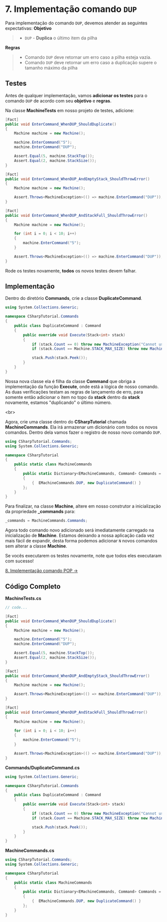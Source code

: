 # 7. Implementação comando `DUP`

Para implementação do comando `DUP`, devemos atender as seguintes expectativas:
**Objetivo**
> * `DUP` - **Duplica** o último item da pilha

**Regras**
> * Comando `DUP` deve retornar um erro caso a pilha esteja vazia.
> * Comando `DUP` deve retornar um erro caso a duplicação supere o tamanho máximo da pilha

## Testes

Antes de qualquer implementação, vamos **adicionar os testes** para o comando `DUP` de acordo com seu **objetivo** e **regras**.

Na classe **MachineTests** em nosso projeto de testes, adicione:
```C#
[Fact]
public void EnterCommand_WhenDUP_ShouldDuplicate()
{
    Machine machine = new Machine();

    machine.EnterCommand("5");
    machine.EnterCommand("DUP");

    Assert.Equal(5, machine.StackTop());
    Assert.Equal(2, machine.StackSize());
}

[Fact]
public void EnterCommand_WhenDUP_AndEmptyStack_ShouldThrowError()
{
    Machine machine = new Machine();

    Assert.Throws<MachineException>(() => machine.EnterCommand("DUP"));
}

[Fact]
public void EnterCommand_WhenDUP_AndStackFull_ShouldThrowError()
{
    Machine machine = new Machine();

    for (int i = 0; i < 10; i++)
    {
        machine.EnterCommand("5");
    }

    Assert.Throws<MachineException>(() => machine.EnterCommand("DUP"));
}
```

Rode os testes novamente, **todos** os novos testes devem falhar.

## Implementação

Dentro do diretório **Commands**, crie a classe **DuplicateCommand**.
```C#
using System.Collections.Generic;

namespace CSharpTutorial.Commands
{
    public class DuplicateCommand : Command
    {
        public override void Execute(Stack<int> stack)
        {
            if (stack.Count == 0) throw new MachineException("Cannot use 'DUP' in empty stack");
            if (stack.Count == Machine.STACK_MAX_SIZE) throw new MachineException("Cannot use 'DUP' when stack is full");

            stack.Push(stack.Peek());
        }
    }
}
```
Nossa nova classe ela é filha da classe **Command** que obriga a implementação da função **Execute**, onde está a lógica 
de nosso comando. As duas verificações testam as regras de lançamento de erro, para somente então adicionar o item no 
topo da **stack** dentro da **stack** novamente, estamos "duplicando" o último número.

<br\>

Agora, crie uma classe dentro do **CSharpTutorial** chamada **MachineCommands**. Ela irá armazenar um dicionário com todos
os novos comandos.
Dentro dela vamos fazer o registro de nosso novo comando `DUP`.
```C#
using CSharpTutorial.Commands;
using System.Collections.Generic;

namespace CSharpTutorial
{
    public static class MachineCommands
    {
        public static Dictionary<EMachineCommands, Command> Commands = new Dictionary<EMachineCommands, Command>()
        {
            {  EMachineCommands.DUP, new DuplicateCommand() }
        };
    }
}
```

Para finalizar, na classe **Machine**, altere em nosso construtor a inicialização da propriedade **_commands** para:
```C#
_commands = MachineCommands.Commands;
```
Agora todo comando novo adicionado será imediatamente carregado na inicialização de **Machine**. Estamos deixando a nossa aplicação
cada vez mais fácil de expandir, desta forma podemos adicionar `N` novos comandos sem alterar a classe **Machine**.

Se vocês executarem os testes novamente, note que todos eles executaram com sucesso!

[8. Implementação comando POP &rarr;](https://github.com/Go-Horse-Coding/csharp-tutorial/blob/master/modules/tutorial/8.pop-command.md)

## Código Completo

**MachineTests.cs**
```C#
// code...

[Fact]
public void EnterCommand_WhenDUP_ShouldDuplicate()
{
    Machine machine = new Machine();

    machine.EnterCommand("5");
    machine.EnterCommand("DUP");

    Assert.Equal(5, machine.StackTop());
    Assert.Equal(2, machine.StackSize());
}

[Fact]
public void EnterCommand_WhenDUP_AndEmptyStack_ShouldThrowError()
{
    Machine machine = new Machine();

    Assert.Throws<MachineException>(() => machine.EnterCommand("DUP"));
}

[Fact]
public void EnterCommand_WhenDUP_AndStackFull_ShouldThrowError()
{
    Machine machine = new Machine();

    for (int i = 0; i < 10; i++)
    {
        machine.EnterCommand("5");
    }

    Assert.Throws<MachineException>(() => machine.EnterCommand("DUP"));
}
```

**Commands/DuplicateCommand.cs**
```C#
using System.Collections.Generic;

namespace CSharpTutorial.Commands
{
    public class DuplicateCommand : Command
    {
        public override void Execute(Stack<int> stack)
        {
            if (stack.Count == 0) throw new MachineException("Cannot use 'DUP' in empty stack");
            if (stack.Count == Machine.STACK_MAX_SIZE) throw new MachineException("Cannot use 'DUP' when stack is full");

            stack.Push(stack.Peek());
        }
    }
}
```

**MachineCommands.cs**
```C#
using CSharpTutorial.Commands;
using System.Collections.Generic;

namespace CSharpTutorial
{
    public static class MachineCommands
    {
        public static Dictionary<EMachineCommands, Command> Commands = new Dictionary<EMachineCommands, Command>()
        {
            {  EMachineCommands.DUP, new DuplicateCommand() }
        };
    }
}
```

